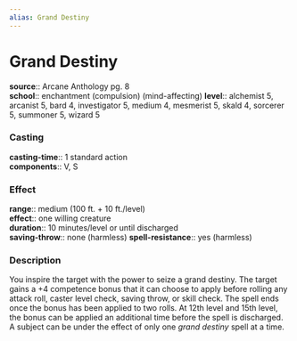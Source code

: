 ```yaml
---
alias: Grand Destiny
---
```


# Grand Destiny 

**source**:: Arcane Anthology pg. 8  
**school**:: enchantment (compulsion) (mind-affecting)
**level**:: alchemist 5, arcanist 5, bard 4, investigator 5, medium 4, mesmerist 5, skald 4, sorcerer 5, summoner 5, wizard 5

### Casting 

**casting-time**:: 1 standard action  
**components**:: V, S

### Effect 

**range**:: medium (100 ft. + 10 ft./level)  
**effect**:: one willing creature  
**duration**:: 10 minutes/level or until discharged  
**saving-throw**:: none (harmless)
**spell-resistance**:: yes (harmless)

### Description 

You inspire the target with the power to seize a grand destiny. The target gains a +4 competence bonus that it can choose to apply before rolling any attack roll, caster level check, saving throw, or skill check. The spell ends once the bonus has been applied to two rolls. At 12th level and 15th level, the bonus can be applied an additional time before the spell is discharged. A subject can be under the effect of only one *grand destiny* spell at a time.
